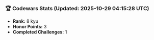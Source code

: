 ### 🏆 Codewars Stats (Updated: 2025-10-29 04:15:28 UTC)

- **Rank:** 8 kyu
- **Honor Points:** 3
- **Completed Challenges:** 1
